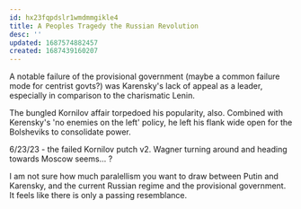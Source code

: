 ```yaml
---
id: hx23fqpdslr1wmdmmgikle4
title: A Peoples Tragedy the Russian Revolution
desc: ''
updated: 1687574882457
created: 1687439160207
---
```


A notable failure of the provisional government (maybe a common failure mode for centrist govts?) was Karensky's lack of appeal as a leader, especially in comparison to the charismatic Lenin.

The bungled Kornilov affair torpedoed his popularity, also. Combined with Kerensky's 'no enemies on the left' policy, he left his flank wide open for the Bolsheviks to consolidate power.

6/23/23 - the failed Kornilov putch v2. Wagner turning around and heading towards Moscow seems... ? 

I am not sure how much paralellism you want to draw between Putin and Karensky, and the current Russian regime and the provisional government. It feels like there is only a passing resemblance.
